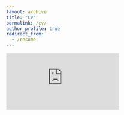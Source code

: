 ```yaml
---
layout: archive
title: "CV"
permalink: /cv/
author_profile: true
redirect_from:
  - /resume
---
```


<embed src="https://cgolja01.github.io/files/GOLJA_CV.pdf" type="application/pdf" />

